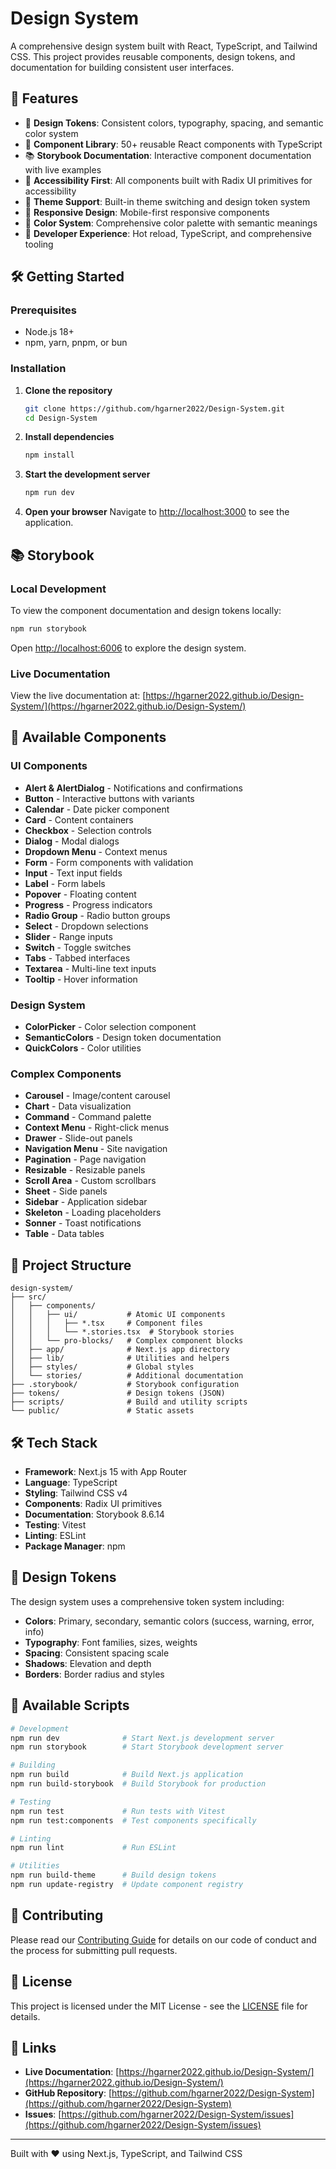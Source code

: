 # Design System

A comprehensive design system built with React, TypeScript, and Tailwind CSS. This project provides reusable components, design tokens, and documentation for building consistent user interfaces.

## 🚀 Features

- 🎨 **Design Tokens**: Consistent colors, typography, spacing, and semantic color system
- 🧩 **Component Library**: 50+ reusable React components with TypeScript
- 📚 **Storybook Documentation**: Interactive component documentation with live examples
- 🎯 **Accessibility First**: All components built with Radix UI primitives for accessibility
- 🌙 **Theme Support**: Built-in theme switching and design token system
- 📱 **Responsive Design**: Mobile-first responsive components
- 🎨 **Color System**: Comprehensive color palette with semantic meanings
- 🔧 **Developer Experience**: Hot reload, TypeScript, and comprehensive tooling

## 🛠️ Getting Started

### Prerequisites

- Node.js 18+ 
- npm, yarn, pnpm, or bun

### Installation

1. **Clone the repository**
   ```bash
   git clone https://github.com/hgarner2022/Design-System.git
   cd Design-System
   ```

2. **Install dependencies**
   ```bash
   npm install
   ```

3. **Start the development server**
   ```bash
   npm run dev
   ```

4. **Open your browser**
   Navigate to [http://localhost:3000](http://localhost:3000) to see the application.

## 📚 Storybook

### Local Development

To view the component documentation and design tokens locally:

```bash
npm run storybook
```

Open [http://localhost:6006](http://localhost:6006) to explore the design system.

### Live Documentation

View the live documentation at: [https://hgarner2022.github.io/Design-System/](https://hgarner2022.github.io/Design-System/)

## 🧩 Available Components

### UI Components
- **Alert & AlertDialog** - Notifications and confirmations
- **Button** - Interactive buttons with variants
- **Calendar** - Date picker component
- **Card** - Content containers
- **Checkbox** - Selection controls
- **Dialog** - Modal dialogs
- **Dropdown Menu** - Context menus
- **Form** - Form components with validation
- **Input** - Text input fields
- **Label** - Form labels
- **Popover** - Floating content
- **Progress** - Progress indicators
- **Radio Group** - Radio button groups
- **Select** - Dropdown selections
- **Slider** - Range inputs
- **Switch** - Toggle switches
- **Tabs** - Tabbed interfaces
- **Textarea** - Multi-line text inputs
- **Tooltip** - Hover information

### Design System
- **ColorPicker** - Color selection component
- **SemanticColors** - Design token documentation
- **QuickColors** - Color utilities

### Complex Components
- **Carousel** - Image/content carousel
- **Chart** - Data visualization
- **Command** - Command palette
- **Context Menu** - Right-click menus
- **Drawer** - Slide-out panels
- **Navigation Menu** - Site navigation
- **Pagination** - Page navigation
- **Resizable** - Resizable panels
- **Scroll Area** - Custom scrollbars
- **Sheet** - Side panels
- **Sidebar** - Application sidebar
- **Skeleton** - Loading placeholders
- **Sonner** - Toast notifications
- **Table** - Data tables

## 📁 Project Structure

```
design-system/
├── src/
│   ├── components/
│   │   ├── ui/           # Atomic UI components
│   │   │   ├── *.tsx     # Component files
│   │   │   └── *.stories.tsx  # Storybook stories
│   │   └── pro-blocks/   # Complex component blocks
│   ├── app/              # Next.js app directory
│   ├── lib/              # Utilities and helpers
│   ├── styles/           # Global styles
│   └── stories/          # Additional documentation
├── .storybook/           # Storybook configuration
├── tokens/               # Design tokens (JSON)
├── scripts/              # Build and utility scripts
└── public/               # Static assets
```

## 🛠️ Tech Stack

- **Framework**: Next.js 15 with App Router
- **Language**: TypeScript
- **Styling**: Tailwind CSS v4
- **Components**: Radix UI primitives
- **Documentation**: Storybook 8.6.14
- **Testing**: Vitest
- **Linting**: ESLint
- **Package Manager**: npm

## 🎨 Design Tokens

The design system uses a comprehensive token system including:

- **Colors**: Primary, secondary, semantic colors (success, warning, error, info)
- **Typography**: Font families, sizes, weights
- **Spacing**: Consistent spacing scale
- **Shadows**: Elevation and depth
- **Borders**: Border radius and styles

## 🚀 Available Scripts

```bash
# Development
npm run dev              # Start Next.js development server
npm run storybook        # Start Storybook development server

# Building
npm run build            # Build Next.js application
npm run build-storybook  # Build Storybook for production

# Testing
npm run test             # Run tests with Vitest
npm run test:components  # Test components specifically

# Linting
npm run lint             # Run ESLint

# Utilities
npm run build-theme      # Build design tokens
npm run update-registry  # Update component registry
```

## 🤝 Contributing

Please read our [Contributing Guide](CONTRIBUTING.md) for details on our code of conduct and the process for submitting pull requests.

## 📄 License

This project is licensed under the MIT License - see the [LICENSE](LICENSE) file for details.

## 🔗 Links

- **Live Documentation**: [https://hgarner2022.github.io/Design-System/](https://hgarner2022.github.io/Design-System/)
- **GitHub Repository**: [https://github.com/hgarner2022/Design-System](https://github.com/hgarner2022/Design-System)
- **Issues**: [https://github.com/hgarner2022/Design-System/issues](https://github.com/hgarner2022/Design-System/issues)

---

Built with ❤️ using Next.js, TypeScript, and Tailwind CSS
